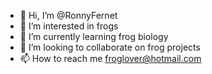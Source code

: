 - 👋 Hi, I’m @RonnyFernet
- 👀 I’m interested in frogs
- 🌱 I’m currently learning frog biology
- 💞️ I’m looking to collaborate on frog projects
- 📫 How to reach me froglover@hotmail.com

<!---
RonnyFernet/RonnyFernet is a ✨ special ✨ repository because its `README.md` (this file) appears on your GitHub profile.
You can click the Preview link to take a look at your changes.
--->
